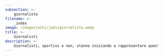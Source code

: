 ```yaml
---
subsection: >-
    giornalista
filename: >-
    _index
image: /images/wiki/jobs/giornalista.webp
title: >-
    Giornalisti
description: >-
    Giornalisti, sportivi e non, stanno iniziando a rappresentare questo sport sia dentro che fuori dal campo
---
```


